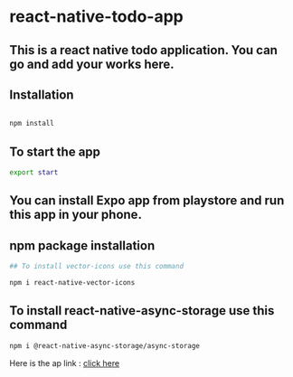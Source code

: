 # react-native-todo-app

## This is a react native todo application. You can go and add your works here.

## Installation

```sh

npm install

```
## To start the app

```sh
export start

```

## You can install Expo app from playstore and run this app in your phone.

## npm package installation

```sh
## To install vector-icons use this command

npm i react-native-vector-icons
```

## To install react-native-async-storage use this command

```sh
npm i @react-native-async-storage/async-storage

```

Here is the ap link : [click here](https://drive.google.com/file/d/1sugMN3wW1O8wLT2-HJtqybb6KOTaAJ_l/view?usp=sharing)
